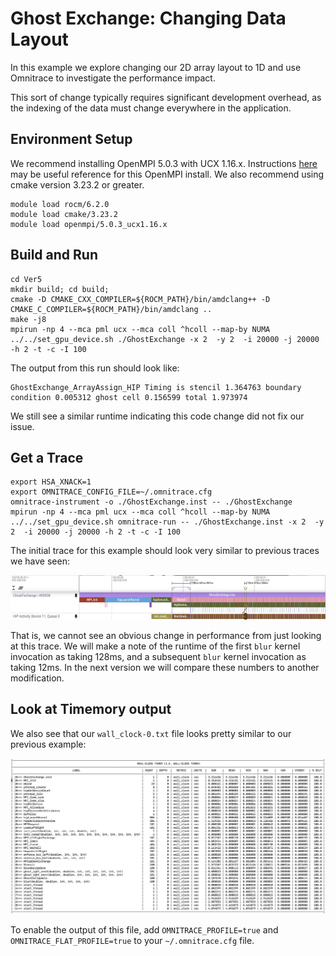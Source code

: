 # Ghost Exchange: Changing Data Layout

In this example we explore changing our 2D array layout to 1D and use Omnitrace
to investigate the performance impact.

This sort of change typically requires significant development overhead, as the
indexing of the data must change everywhere in the application.

## Environment Setup

We recommend installing OpenMPI 5.0.3 with UCX 1.16.x. Instructions
[here](https://github.com/amd/HPCTrainingDock/blob/main/comm/sources/scripts/openmpi_setup.sh)
may be useful reference for this OpenMPI install. We also recommend
using cmake version 3.23.2 or greater.

```
module load rocm/6.2.0
module load cmake/3.23.2
module load openmpi/5.0.3_ucx1.16.x
```

## Build and Run

```
cd Ver5
mkdir build; cd build;
cmake -D CMAKE_CXX_COMPILER=${ROCM_PATH}/bin/amdclang++ -D CMAKE_C_COMPILER=${ROCM_PATH}/bin/amdclang ..
make -j8
mpirun -np 4 --mca pml ucx --mca coll ^hcoll --map-by NUMA ../../set_gpu_device.sh ./GhostExchange -x 2  -y 2  -i 20000 -j 20000 -h 2 -t -c -I 100
```

The output from this run should look like:

```
GhostExchange_ArrayAssign_HIP Timing is stencil 1.364763 boundary condition 0.005312 ghost cell 0.156599 total 1.973974
```

We still see a similar runtime indicating this code change did not fix our issue.

## Get a Trace

```
export HSA_XNACK=1
export OMNITRACE_CONFIG_FILE=~/.omnitrace.cfg
omnitrace-instrument -o ./GhostExchange.inst -- ./GhostExchange
mpirun -np 4 --mca pml ucx --mca coll ^hcoll --map-by NUMA ../../set_gpu_device.sh omnitrace-run -- ./GhostExchange.inst -x 2  -y 2  -i 20000 -j 20000 -h 2 -t -c -I 100
```

The initial trace for this example should look very similar to previous traces we have seen:

<p><img src="images/mi210/initial_trace.png"/></p>

That is, we cannot see an obvious change in performance from just looking at this trace. We will make a note of the runtime of the first `blur` kernel invocation as taking 128ms, and a subsequent `blur` kernel invocation as taking 12ms. In the next version we will compare these numbers to another modification.

## Look at Timemory output

We also see that our `wall_clock-0.txt` file looks pretty similar to our previous example:

<p><img src="images/mi210/timemory_output.png"/></p>

To enable the output of this file, add `OMNITRACE_PROFILE=true` and `OMNITRACE_FLAT_PROFILE=true` to your `~/.omnitrace.cfg` file.
